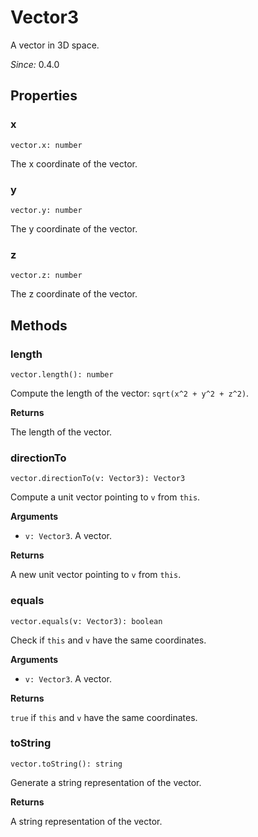 # Vector3

A vector in 3D space.

*Since:* 0.4.0

## Properties

### x

`vector.x: number`

The x coordinate of the vector.

### y

`vector.y: number`

The y coordinate of the vector.

### z

`vector.z: number`

The z coordinate of the vector.

## Methods

### length

`vector.length(): number`

Compute the length of the vector: `sqrt(x^2 + y^2 + z^2)`.

**Returns**

The length of the vector.

### directionTo

`vector.directionTo(v: Vector3): Vector3`

Compute a unit vector pointing to `v` from `this`.

**Arguments**

* `v: Vector3`. A vector.

**Returns**

A new unit vector pointing to `v` from `this`.

### equals

`vector.equals(v: Vector3): boolean`

Check if `this` and `v` have the same coordinates.

**Arguments**

* `v: Vector3`. A vector.

**Returns**

`true` if `this` and `v` have the same coordinates.

### toString

`vector.toString(): string`

Generate a string representation of the vector.

**Returns**

A string representation of the vector.
